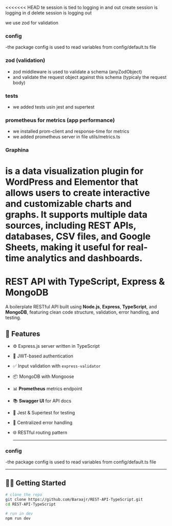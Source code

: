 <<<<<<< HEAD
te session is tied to logging in and out
create session is logging in
d delete session is logging out

we use zod for validation

### config

-the package config is used to read variables from config/default.ts file

### zod (validation)

- zod middleware is used to validate a schema (anyZodObject)
- and validate the request object against this schema (typicaly the request body)

### tests

- we added tests usin jest and supertest

### prometheus for metrics (app performance)

- we installed prom-client and response-time for metrics
- we added prometheus server in file utils/metrics.ts

### Graphina

# is a data visualization plugin for WordPress and Elementor that allows users to create interactive and customizable charts and graphs. It supports multiple data sources, including REST APIs, databases, CSV files, and Google Sheets, making it useful for real-time analytics and dashboards.

# REST API with TypeScript, Express & MongoDB

A boilerplate RESTful API built using **Node.js**, **Express**, **TypeScript**, and **MongoDB**, featuring clean code structure, validation, error handling, and testing.

## 🚀 Features

- ⚙️ Express.js server written in TypeScript
- 🔐 JWT-based authentication
- ✅ Input validation with `express-validator`
- 📦 MongoDB with Mongoose
- 📊 **Prometheus** metrics endpoint
- 📚 **Swagger UI** for API docs
- 🧪 Jest & Supertest for testing
- 🐞 Centralized error handling
- 🌐 RESTful routing pattern

  ***

### config

-the package config is used to read variables from config/default.ts file

---

## 🧑‍💻 Getting Started

```bash
# clone the repo
git clone https://github.com/Baraajr/REST-API-TypeScript.git
cd REST-API-TypeScript

# run in dev
npm run dev
```
